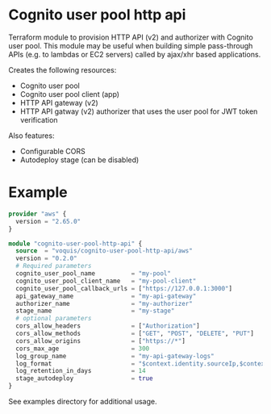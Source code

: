 Cognito user pool http api
===
Terraform module to provision HTTP API (v2) and authorizer with Cognito user pool.
This module may be useful when building simple pass-through APIs (e.g. to lambdas or EC2 servers) called by ajax/xhr based applications.

Creates the following resources:
* Cognito user pool
* Cognito user pool client (app)
* HTTP API gateway (v2)
* HTTP API gatway (v2) authorizer that uses the user pool for JWT token verification

Also features:
- Configurable CORS
- Autodeploy stage (can be disabled)

# Example
```terraform
provider "aws" {
  version = "2.65.0"
}

module "cognito-user-pool-http-api" {
  source  = "voquis/cognito-user-pool-http-api/aws"
  version = "0.2.0"
  # Required parameters
  cognito_user_pool_name          = "my-pool"
  cognito_user_pool_client_name   = "my-pool-client"
  cognito_user_pool_callback_urls = ["https://127.0.0.1:3000"]
  api_gateway_name                = "my-api-gateway"
  authorizer_name                 = "my-authorizer"
  stage_name                      = "my-stage"
  # optional parameters
  cors_allow_headers              = ["Authorization"]
  cors_allow_methods              = ["GET", "POST", "DELETE", "PUT"]
  cors_allow_origins              = ["https://*"]
  cors_max_age                    = 300
  log_group_name                  = "my-api-gateway-logs"
  log_format                      = "$context.identity.sourceIp,$context.requestTime,$context.httpMethod,$context.routeKey,$context.protocol,$context.status,$context.requestId,$context.extendedRequestId,$context.integrationErrorMessage"
  log_retention_in_days           = 14
  stage_autodeploy                = true
}
```

See examples directory for additional usage.

